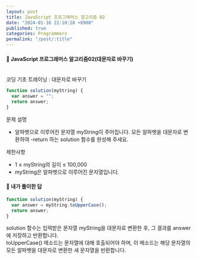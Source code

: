 ```yaml
---
layout: post
title: JavaScript 프로그래머스 알고리즘 02
date: "2024-01-16 22:10:28 +0900"
published: true
categories: Programmers
permalink: "/post/:title"
---
```


<h4>🤭 JavaScript 프로그래머스 알고리즘02(대문자로 바꾸기)</h4>

<br>
코딩 기초 트레이닝 : 대문자로 바꾸기

```javascript
function solution(myString) {
  var answer = "";
  return answer;
}
```

문제 설명

- 알파벳으로 이루어진 문자열 myString이 주어집니다. 모든 알파벳을 대문자로 변환하여 -return 하는 solution 함수를 완성해 주세요.

제한사항

- 1 ≤ myString의 길이 ≤ 100,000
- myString은 알파벳으로 이루어진 문자열입니다.

<h4>🤭 내가 풀이한 답</h4>

```javascript
function solution(myString) {
  var answer = myString.toUpperCase();
  return answer;
}
```

solution 함수는 입력받은 문자열 myString을 대문자로 변환한 후, 그 결과를 answer에 저장하고 반환합니다.<br>
toUpperCase() 메소드는 문자열에 대해 호출되어야 하며, 이 메소드는 해당 문자열의 모든 알파벳을 대문자로 변환한 새 문자열을 반환합니다.
